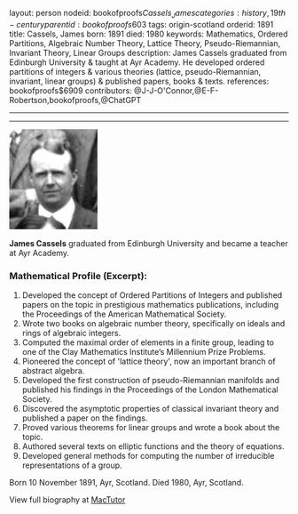 layout: person
nodeid: bookofproofs$Cassels_James
categories: history,19th-century
parentid: bookofproofs$603
tags: origin-scotland
orderid: 1891
title: Cassels, James
born: 1891
died: 1980
keywords: Mathematics, Ordered Partitions, Algebraic Number Theory, Lattice Theory, Pseudo-Riemannian, Invariant Theory, Linear Groups
description: James Cassels graduated from Edinburgh University & taught at Ayr Academy. He developed ordered partitions of integers & various theories (lattice, pseudo-Riemannian, invariant, linear groups) & published papers, books & texts.
references: bookofproofs$6909
contributors: @J-J-O'Connor,@E-F-Robertson,bookofproofs,@ChatGPT

---



---

![Cassels_James.jpg](https://github.com/bookofproofs/bookofproofs.github.io/blob/main/_sources/_assets/images/portraits/Cassels_James.jpg?raw=true)

**James Cassels** graduated from Edinburgh University and became a teacher at Ayr Academy.

### Mathematical Profile (Excerpt):
1. Developed the concept of Ordered Partitions of Integers and published papers on the topic in prestigious mathematics publications, including the Proceedings of the American Mathematical Society.
2. Wrote two books on algebraic number theory, specifically on ideals and rings of algebraic integers.
3. Computed the maximal order of elements in a finite group, leading to one of the Clay Mathematics Institute’s Millennium Prize Problems.
4. Pioneered the concept of 'lattice theory', now an important branch of abstract algebra.
5. Developed the first construction of pseudo-Riemannian manifolds and published his findings in the Proceedings of the London Mathematical Society.
6. Discovered the asymptotic properties of classical invariant theory and published a paper on the findings.
7. Proved various theorems for linear groups and wrote a book about the topic. 
8. Authored several texts on elliptic functions and the theory of equations. 
9. Developed general methods for computing the number of irreducible representations of a group.

Born 10 November 1891, Ayr, Scotland. Died 1980, Ayr, Scotland.

View full biography at [MacTutor](https://mathshistory.st-andrews.ac.uk/Biographies/Cassels_James/)
